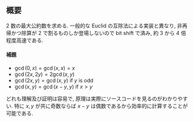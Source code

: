 ## 概要
2 数の最大公約数を求める. 一般的な Euclid の互除法による実装と異なり, 非再帰かつ除算が 2 で割るものしか登場しないので bit shift で済み, 約 3 から 4 倍程度高速である.

#### 補題
- $\gcd(0, x) = \gcd(x, x) = x$
- $\gcd(2x, 2y) = 2\gcd(x, y)$
- $\gcd(2x, y) = \gcd(x, y)$ if $y$ is odd
- $\gcd(x, y) = \gcd(x - y, y)$ if $x > y$

どれも理解及び証明は容易で, 原理は実際にソースコードを見るのがわかりやすい. 特に $x, y$ が共に奇数ならば $x - y$ は偶数であるから効率的に計算することが可能である.